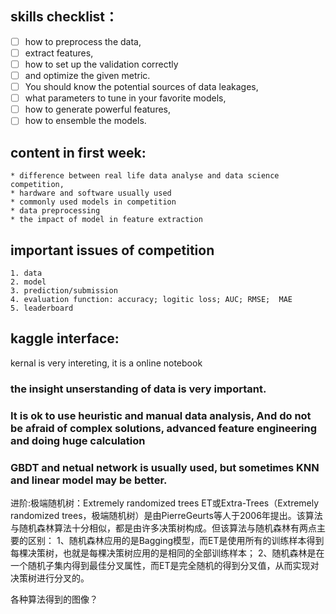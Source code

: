 ## skills  checklist：
-[ ] how to preprocess the data,
-[ ]  extract features,
-[ ]  how to set up the validation correctly 
-[ ] and optimize the given metric. 
-[ ] You should know the potential sources of data leakages,
-[ ]  what parameters to tune in your favorite models,
-[ ]  how to generate powerful features, 
-[ ] how to ensemble the models. 

## content in first week:

	* difference between real life data analyse and data science competition,
	* hardware and software usually used
	* commonly used models in competition
	* data preprocessing
	* the impact of model in feature extraction

## important issues of competition
	1. data
	2. model
	3. prediction/submission
	4. evaluation function: accuracy; logitic loss; AUC; RMSE;  MAE
	5. leaderboard


## kaggle interface:  
  kernal is very intereting, it is a online notebook

### the insight unserstanding of data is very important.

### It is ok to use heuristic and manual data analysis, And do not be afraid of complex solutions, advanced feature engineering and doing huge calculation

### GBDT and netual network is usually used, but sometimes KNN and linear model may be better.


进阶:极端随机树：Extremely randomized trees
ET或Extra-Trees（Extremely randomized trees，极端随机树）是由PierreGeurts等人于2006年提出。该算法与随机森林算法十分相似，都是由许多决策树构成。但该算法与随机森林有两点主要的区别：
1、随机森林应用的是Bagging模型，而ET是使用所有的训练样本得到每棵决策树，也就是每棵决策树应用的是相同的全部训练样本；
2、随机森林是在一个随机子集内得到最佳分叉属性，而ET是完全随机的得到分叉值，从而实现对决策树进行分叉的。

各种算法得到的图像？



